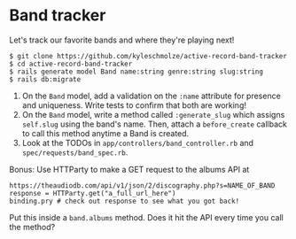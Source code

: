 # Band tracker
Let's track our favorite bands and where they're playing next!

```
$ git clone https://github.com/kyleschmolze/active-record-band-tracker
$ cd active-record-band-tracker
$ rails generate model Band name:string genre:string slug:string
$ rails db:migrate
```

1. On the `Band` model, add a validation on the `:name` attribute for presence and uniqueness. Write tests to confirm that both are working!
2. On the `Band` model, write a method called `:generate_slug` which assigns `self.slug` using the band's name. Then, attach a `before_create` callback to call this method anytime a Band is created.
3. Look at the TODOs in `app/controllers/band_controller.rb` and `spec/requests/band_spec.rb`.

Bonus: Use HTTParty to make a GET request to the albums API at
```
https://theaudiodb.com/api/v1/json/2/discography.php?s=NAME_OF_BAND
response = HTTParty.get("a_full_url_here")
binding.pry # check out response to see what you got back!
```
Put this inside a `band.albums` method. Does it hit the API every time you call the method?
